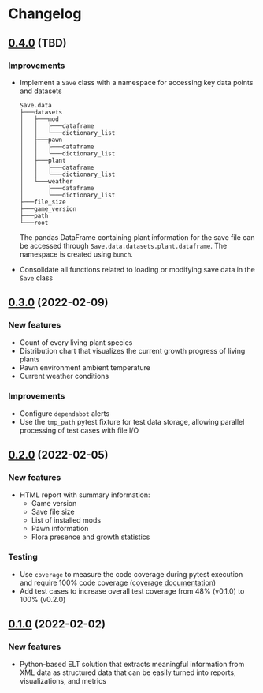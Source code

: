 # Changelog

## [0.4.0](https://github.com/stone-tech-inc/rimhistory/tree/v0.4.0) (TBD)

### Improvements

* Implement a `Save` class with a namespace for accessing key data points and datasets

    ```text
    Save.data
    ├───datasets
    │   ├───mod
    │   │   ├───dataframe
    │   │   └───dictionary_list
    │   ├───pawn
    │   │   ├───dataframe
    │   │   └───dictionary_list
    │   ├───plant
    │   │   ├───dataframe
    │   │   └───dictionary_list
    │   └───weather
    │       ├───dataframe
    │       └───dictionary_list
    ├───file_size
    ├───game_version
    ├───path
    └───root
    ```

    The pandas DataFrame containing plant information for the save file can be accessed through `Save.data.datasets.plant.dataframe`. The namespace is created using `bunch`.
* Consolidate all functions related to loading or modifying save data in the `Save` class

## [0.3.0](https://github.com/stone-tech-inc/rimhistory/tree/v0.3.0) (2022-02-09)

### New features

* Count of every living plant species
* Distribution chart that visualizes the current growth progress of living plants
* Pawn environment ambient temperature
* Current weather conditions

### Improvements

* Configure `dependabot` alerts
* Use the `tmp_path` pytest fixture for test data storage, allowing parallel processing of test cases with file I/O

## [0.2.0](https://github.com/stone-tech-inc/rimhistory/tree/v0.2.0) (2022-02-05)

### New features

* HTML report with summary information:
  * Game version
  * Save file size
  * List of installed mods
  * Pawn information
  * Flora presence and growth statistics

### Testing

* Use `coverage` to measure the code coverage during pytest execution and require 100% code coverage ([coverage documentation](https://coverage.readthedocs.io/en/6.3.1/))
* Add test cases to increase overall test coverage from 48% (v0.1.0) to 100% (v0.2.0)

## [0.1.0](https://github.com/stone-tech-inc/rimhistory/tree/v0.1.0) (2022-02-02)

### New features

* Python-based ELT solution that extracts meaningful information from XML data as structured data that can be easily turned into reports, visualizations, and metrics
